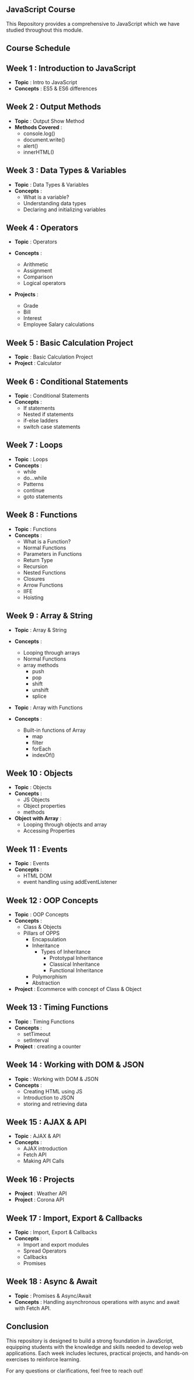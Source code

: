 ## JavaScript Course 
This Repository provides a comprehensive to JavaScript which we have studied throughout this module.

## Course Schedule

## Week 1 : Introduction to JavaScript
- **Topic** : Intro to JavaScript
- **Concepts** : ES5 & ES6 differences

## Week 2 : Output Methods
- **Topic** : Output Show Method
- **Methods Covered** :
    <ul>
      <li>console.log()</li>
      <li>document.write()</li>
      <li>alert()</li>
      <li>innerHTML()</li>
   </ul>

## Week 3 : Data Types & Variables
- **Topic** : Data Types & Variables
- **Concepts** :
  <ul>
    <li>What is a variable?</li>
    <li>Understanding data types</li>
    <li>Declaring and initializing variables</li>
  </ul>




## Week 4 : Operators
- **Topic** : Operators
- **Concepts** :
    <ul>
      <li>Arithmetic</li>
      <li>Assignment</li>
      <li>Comparison</li>
      <li>Logical operators</li>
   </ul>

- **Projects** :
    <ul>
      <li>Grade</li>
      <li>Bill</li>
      <li>Interest</li>
      <li>Employee Salary calculations</li>
   </ul>

## Week 5 : Basic Calculation Project

- **Topic** : Basic Calculation Project
- **Project** : Calculator

## Week 6 : Conditional Statements

- **Topic** : Conditional Statements
- **Concepts** : 
    <ul>
      <li>If statements</li>
      <li>Nested if statements</li>
      <li>if-else ladders</li>
      <li>switch case statements</li>
   </ul>

## Week 7 : Loops
- **Topic** : Loops
- **Concepts** :
  <ul>
      <li>while</li>
      <li>do…while</li>
      <li>Patterns</li>
      <li>continue</li>
      <li>goto statements</li>
   </ul>

## Week 8 : Functions
- **Topic** : Functions
- **Concepts** :
  <ul>
      <li>What is a Function?</li>
      <li>Normal Functions</li>
      <li>Parameters in Functions</li>
      <li>Return Type</li>
      <li>Recursion</li>
      <li>Nested Functions</li>
      <li>Closures</li>
      <li>Arrow Functions</li>
      <li>IIFE</li>
      <li>Hoisting</li>
   </ul>

## Week 9 : Array & String
- **Topic** : Array & String
- **Concepts** :
  <ul>
      <li>Looping through arrays</li>
      <li>Normal Functions</li>
      <li>array methods
      <ul>
        <li>push</li>
        <li>pop</li>
        <li>shift</li>
        <li>unshift</li>
        <li>splice</li>
      </ul>
      </li>
   </ul>
   
- **Topic** : Array with Functions
- **Concepts** :
   <ul>
      <li>Built-in functions of Array
      <ul>
        <li>map</li>
        <li>filter</li>
        <li>forEach</li>
        <li>indexOf()</li>
      </ul>
      </li>
   </ul>


## Week 10 : Objects
- **Topic** : Objects
- **Concepts** :
  <ul>
      <li>JS Objects</li>
      <li>Object properties</li>
      <li>methods</li>
  </ul>
- **Object with Array** :
  <ul>
      <li>Looping through objects and array</li>
      <li>Accessing Properties</li>
  </ul>

## Week 11 : Events
- **Topic** : Events
- **Concepts** :
  <ul>
      <li>HTML DOM</li>
      <li>event handling using addEventListener</li>
  </ul>

## Week 12 : OOP Concepts
- **Topic** : OOP Concepts
- **Concepts** :
  <ul>
      <li>Class & Objects</li>
      <li>Pillars of OPPS
          <ul>
              <li>Encapsulation</li>
          <li>Inheritance
              <ul>
                  <li>Types of Inheritance
                    <ul>
                        <li>Prototypal Inheritance</li>
                    <li>Classical Inheritance</li>
                    <li>Functional Inheritance</li>
                    </ul>
              </li>
              </ul>
          </li>
          <li>Polymorphism</li>
          <li>Abstraction</li>
          </ul>
      </li>
  </ul>
- **Project** : Ecommerce with concept of Class & Object  

## Week 13 : Timing Functions
- **Topic** : Timing Functions
- **Concepts** :
  <ul>
      <li>setTimeout</li>
      <li>setInterval</li>
  </ul>
- **Project** :
    creating a counter

## Week 14 : Working with DOM & JSON
- **Topic** : Working with DOM & JSON
- **Concepts** :
  <ul>
      <li>Creating HTML using JS</li>
      <li>Introduction to JSON</li>
      <li>storing and retrieving data</li>
  </ul>

## Week 15 : AJAX & API
- **Topic** : AJAX & API
- **Concepts** :
      <ul>
          <li>AJAX introduction</li>
          <li>Fetch API</li>
          <li>Making API Calls</li>
      </ul>

## Week 16 : Projects
- **Project** : Weather API
- **Project** : Corona API

## Week 17 : Import, Export & Callbacks
- **Topic** : Import, Export & Callbacks
- **Concepts** :
  <ul>
      <li>Import and export modules</li>
      <li>Spread Operators</li>
      <li>Callbacks</li>
      <li>Promises</li>
  </ul>

## Week 18 : Async & Await
- **Topic** : Promises & Async/Await
- **Concepts** : Handling asynchronous operations with async and await with Fetch API.
  
## Conclusion
This repository is designed to build a strong foundation in JavaScript, equipping students with the knowledge and skills needed to develop web applications. Each week includes lectures, practical projects, and hands-on exercises to reinforce learning.

For any questions or clarifications, feel free to reach out!

